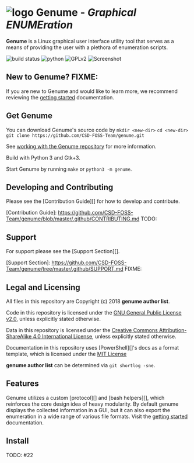 # ![logo][] Genume - *Graphical ENUMEration*

**Genume** is a Linux graphical user interface utility tool that serves as a means
of providing the user with a plethora of enumeration scripts.

[logo]: https://raw.githubcontent.com/CSD-FOSS-Team/genume/master/assets/logo.svg?sanitize=true

![build status][]
![python][]
![GPLv2][]
![Screenshot]

[build status]: https://img.shields.io/travis/CSD-FOSS-Team/genume.svg
[python]: https://img.shields.io/badge/python-3.3,%203.4,%203.5,%203.6,%203.7-blue.svg
[GPLv2]: https://img.shields.io/badge/license-GPLv2-lightgrey.svg
[screenshot]: httpsL//raw.githubcontent.com/CSD-FOSS-Team/genume/master/assets/screenshot_genume.png?sanitize=true

## New to Genume? FIXME:

If you are new to Genume and would like to learn more, we recommend reviewing the [getting started] documentation.

[getting started]: https://github.com/CSD-FOSS-Team/genume/tree/master/docs/learning-genume

## Get Genume

You can download Genume's source code by
`mkdir <new-dir>`
`cd <new-dir>`
`git clone https://github.com/CSD-FOSS-Team/genume.git`

See [working with the Genume repository](https://github.com/CSD-FOSS-Team/genume/tree/master/docs/git) for more information.

Build with Python 3 and Gtk+3.

Start Genume by running `make` or `python3 -m genume`.

## Developing and Contributing

Please see the [Contribution Guide][] for how to develop and contribute.

[Contribution Guide]: https://github.com/CSD-FOSS-Team/genume/blob/master/.github/CONTRIBUTING.md TODO:

## Support

For support please see the [Support Section][].

[Support Section]: https://github.com/CSD-FOSS-Team/genume/tree/master/.github/SUPPORT.md FIXME:

## Legal and Licensing

All files in this repository are Copyright (c) 2018 **genume author list**.

Code in this repository is licensed under the [GNU General Public License v2.0][], unless explicitly stated otherwise.

Data in this repository is licensed under the
[Creative Commons Attribution-ShareAlike 4.0 International License](http://creativecommons.org/licenses/by-sa/4.0/), unless explicitly stated otherwise.

Documentation in this repository uses [PowerShell][]'s docs as a format template, which is licensed under the [MIT License][]

**genume author list** can be determined via `git shortlog -sne`.

[GNU General Public License v2.0]: https://www.gnu.org/licenses/old-licenses/gpl-2.0.en.html


[MIT License]: https://opensource.org/licenses/MIT

## Features

Genume utilizes a custom [protocol][] and [bash helpers][], which reinforces the core design idea of heavy modularity.
By default genume displays the collected information in a GUI,
but it can also export the enumeration in a wide range of various file formats.
Visit the [getting started] documentation.

[getting started]: https://github.com/CSD-FOSS-Team/genume/tree/master/docs/learning-genume


## Install

TODO: #22
